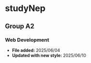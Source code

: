# studyNep
## Group A2

### Web Development

- **File added:** 2025/06/04
- **Updated with new style:** 2025/06/10